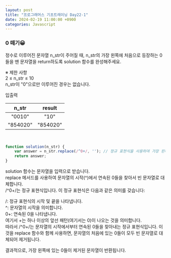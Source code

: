 ```yaml
---
layout: post
title: "프로그래머스 기초트레이닝 Day22-1"
date: 2024-02-19 11:00:00 +0900
categories: Javascript
---
```


### 0 떼기😀

정수로 이루어진 문자열 n_str이 주어질 때, n_str의 가장 왼쪽에 처음으로 등장하는 0들을 뗀 문자열을 return하도록 solution 함수를 완성해주세요.
<br>

※ 제한 사항<br>
2 ≤ n_str ≤ 10<br>
n_str이 "0"으로만 이루어진 경우는 없습니다.<br>

입출력 <br>

|               n_str        |        result        |
| :------------------------------------: | :------------------: |
| "0010" | "10" |
|"854020"|"854020"|

<br>

```javascript
function solution(n_str) {
    var answer = n_str.replace(/^0+/, ''); // 정규 표현식을 사용하여 가장 왼쪽의 0들을 제거
    return answer;
}
```

solution 함수는 문자열을 입력으로 받습니다.<br>
replace 메서드를 사용하여 문자열의 시작(^)에서 연속된 0들을 찾아서 빈 문자열로 대체합니다.<br>
/^0+/는 정규 표현식입니다. 이 정규 표현식은 다음과 같은 의미를 갖습니다:

/: 정규 표현식의 시작 및 끝을 나타냅니다.<br>
^: 문자열의 시작을 의미합니다.<br>
0+: 연속된 0을 나타냅니다.<br> 
여기서 +는 하나 이상의 앞선 패턴(여기서는 0)이 나오는 것을 의미합니다.<br>
따라서 /^0+/는 문자열의 시작에서부터 연속된 0들을 찾아내는 정규 표현식입니다. 이것을 replace 함수와 함께 사용하면, 문자열의 처음에 있는 0들이 모두 빈 문자열로 대체되어 제거됩니다.<br>

결과적으로, 가장 왼쪽에 있는 0들이 제거된 문자열이 반환됩니다.<br>
